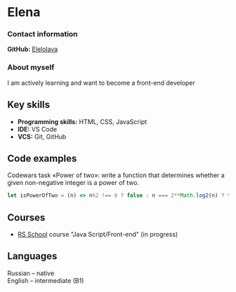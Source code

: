# Elena  

### Contact information  

**GitHub:** [Elelolava](https://github.com/Elelolava)  

### About myself  
I am actively learning and want to become a front-end developer  

## Key skills  
- **Programming skills:** HTML, CSS, JavaScript  
- **IDE:** VS Code  
- **VCS:** Git, GitHub  

## Code examples  
Codewars task «Power of two»: write a function that determines whether a given non-negative integer is a power of two.  

```js script
let isPowerOfTwo = (n) => n%2 !== 0 ? false : n === 2**Math.log2(n) ? true : false
```

## Courses  
* [RS School](https://rs.school/) course "Java Script/Front-end" (in progress)  

## Languages  
Russian  –  native  
English  –  intermediate (B1) 
